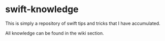 # swift-knowledge
This is simply a repository of swift tips and tricks that I have accumulated.

All knowledge can be found in the wiki section.

